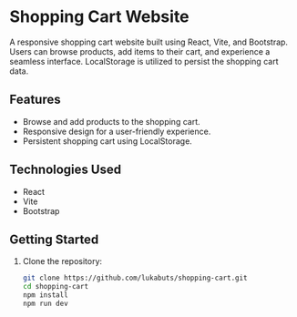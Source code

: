 # Shopping Cart Website

A responsive shopping cart website built using React, Vite, and Bootstrap. Users can browse products, add items to their cart, and experience a seamless interface. LocalStorage is utilized to persist the shopping cart data.

## Features

- Browse and add products to the shopping cart.
- Responsive design for a user-friendly experience.
- Persistent shopping cart using LocalStorage.

## Technologies Used

- React
- Vite
- Bootstrap

## Getting Started

1. Clone the repository:

   ```bash
   git clone https://github.com/lukabuts/shopping-cart.git
   cd shopping-cart
   npm install
   npm run dev

